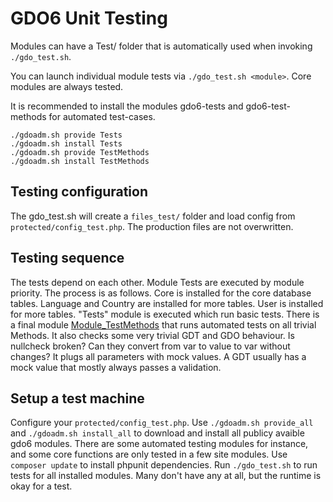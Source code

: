# GDO6 Unit Testing

Modules can have a Test/ folder that is automatically used when invoking `./gdo_test.sh`.

You can launch individual module tests via `./gdo_test.sh <module>`. Core modules are always tested.

It is recommended to install the modules gdo6-tests and gdo6-test-methods for automated test-cases. 

    ./gdoadm.sh provide Tests
    ./gdoadm.sh install Tests
    ./gdoadm.sh provide TestMethods
    ./gdoadm.sh install TestMethods


## Testing configuration

The gdo_test.sh will create a `files_test/` folder and load config from `protected/config_test.php`. The production files are not overwritten.


## Testing sequence

The tests depend on each other.
Module Tests are executed by module priority.
The process is as follows.
Core is installed for the core database tables.
Language and Country are installed for more tables.
User is installed for more tables.
"Tests" module is executed which run basic tests.
There is a final module [Module_TestMethods](https://github.com/gizmore/gdo6-test-methods) that runs automated tests on all trivial Methods. It also checks some very trivial GDT and GDO behaviour. Is nullcheck broken? Can they convert from var to value to var without changes?
It plugs all parameters with mock values. A GDT usually has a mock value that mostly always passes a validation.


## Setup a test machine

Configure your `protected/config_test.php`.
Use `./gdoadm.sh provide_all` and `./gdoadm.sh install_all` to download and install all publicy avaible gdo6 modules. There are some automated testing modules for instance, and some core functions are only tested in a few site modules.
Use `composer update` to install phpunit dependencies.
Run `./gdo_test.sh` to run tests for all installed modules. Many don't have any at all, but the runtime is okay for a test.
